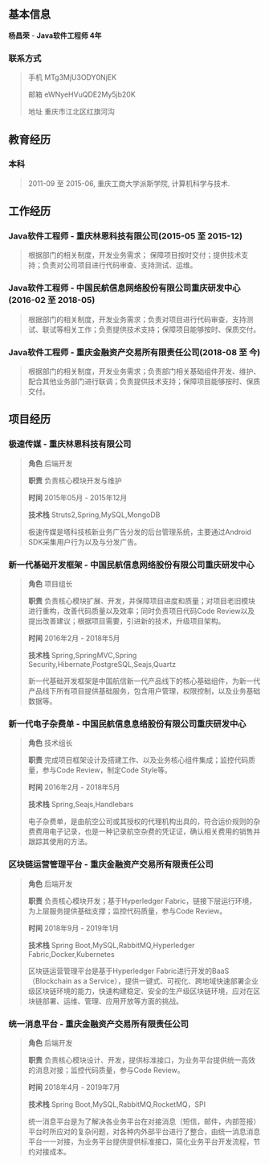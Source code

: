 ## 基本信息

**杨昌荣** - **Java软件工程师 4年**

### 联系方式

> 手机 MTg3MjU3ODY0NjEK
>
> 邮箱 eWNyeHVuQDE2My5jb20K
>
> 地址 重庆市江北区红旗河沟

## 教育经历

### 本科

> 2011-09 至 2015-06, 重庆工商大学派斯学院, 计算机科学与技术.

## 工作经历

### Java软件工程师 - 重庆林恩科技有限公司(2015-05 至 2015-12)

> 根据部门的相关制度，开发业务需求； 保障项目按时交付；提供技术支持；负责对公司项目进行代码审查、支持测试、运维。

### Java软件工程师 - 中国民航信息网络股份有限公司重庆研发中心(2016-02 至 2018-05)
> 根据部门的相关制度，开发业务需求；负责对项目进行代码审查，支持测试、联试等相关工作；负责提供技术支持；保障项目能够按时、保质交付。
 
### Java软件工程师 - 重庆金融资产交易所有限责任公司(2018-08 至 今)
> 根据部门的相关制度，开发业务需求；负责部门相关基础组件开发、维护、配合其他业务部门进行联调；负责提供技术支持；保障项目能够按时、保质交付。

## 项目经历

### 极速传媒 - 重庆林恩科技有限公司
>
> **角色** 后端开发
>
> **职责** 负责核心模块开发与维护
> 
> **时间** 2015年05月 - 2015年12月
> 
> **技术栈** Struts2,Spring,MySQL,MongoDB
> 
> 极速传媒是塔科技核新业务广告分发的后台管理系统，主要通过Android SDK采集用户行为以及与分发广告。

### 新一代基础开发框架 - 中国民航信息网络股份有限公司重庆研发中心
> 
> **角色** 项目组长
>
> **职责** 负责核心模块扩展、开发，并保障项目进度和质量；对项目老旧模块进行重构，改善代码质量以及效率；同时负责项目代码Code Review以及提出改善建议；根据项目需要，引进新的技术，升级项目架构。
>
> **时间** 2016年2月 - 2018年5月
> 
> **技术栈** Spring,SpringMVC,Spring Security,Hibernate,PostgreSQL,Seajs,Quartz
> 
> 新一代基础开发框架是中国航信新一代产品线下的核心基础组件，为新一代产品线下所有项目提供基础服务，包含用户管理，权限控制，以及业务基础数据等。

### 新一代电子杂费单 - 中国民航信息息络股份有限公司重庆研发中心
> 
> **角色** 技术组长
>
> **职责** 完成项目框架设计及搭建工作、以及业务核心组件集成；监控代码质量，参与Code Review，制定Code Style等。
> 
> **时间** 2016年2月 - 2018年5月
> 
> **技术栈** Spring,Seajs,Handlebars
> 
> 电子杂费单，是由航空公司或其授权的代理机构出具的，符合运价规则的杂费费用电子记录，也是一种记录航空杂费的凭证证，确认相关费用的销售并跟踪其使用的方法。

### 区块链运营管理平台 - 重庆金融资产交易所有限责任公司
>
> **角色** 后端开发
>
> **职责** 负责核心模块开发；基于Hyperledger Fabric，链接下层运行环境，为上层服务提供基础支撑；监控代码质量，参与Code Review。
>
> **时间** 2018年9月 - 2019年1月
>
> **技术栈** Spring Boot,MySQL,RabbitMQ,Hyperledger Fabric,Docker,Kubernetes
>
> 区块链运营管理平台是基于Hyperledger Fabric进行开发的BaaS（Blockchain as a Service），提供一键式、可视化、跨地域快速部署企业级区块链环境的能力，快速构建稳定、安全的生产级区块链环境，应对在区块链部署、运维、管理、应用开放等方面的挑战。

### 统一消息平台 - 重庆金融资产交易所有限责任公司
>
> **角色** 后端开发
>
> **职责** 负责核心模块设计、开发，提供标准接口，为业务平台提供统一高效的消息对接；监控代码质量，参与Code Review。
>
> **时间** 2018年4月 - 2019年7月
>
> **技术栈** Spring Boot,MySQL,RabbitMQ,RocketMQ，SPI
>
> 统一消息平台是为了解决各业务平台在对接消息（短信，邮件，内部签报）平台时所应对的复杂问题，对各种内外部平台进行了整合，由统一消息消息平台一一对接，为业务平台提供提供标准接口，简化业务平台开发流程，节约对接成本。
 